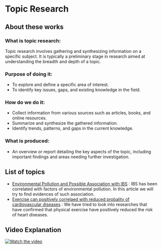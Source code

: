 # Topic Research
## About these works
### What is topic research:
Topic research involves gathering and synthesizing information on a specific subject. It is typically a preliminary stage in research aimed at understanding the breadth and depth of a topic.

### Purpose of doing it:
- To explore and define a specific area of interest.
- To identify key issues, gaps, and existing knowledge in the field.

### How do we do it:
- Collect information from various sources such as articles, books, and online resources.
- Summarize and synthesize the gathered information.
-  Identify trends, patterns, and gaps in the current knowledge.

### What is produced:
- An overview or report detailing the key aspects of the topic, including important findings and areas needing further investigation.

## List of topics
- [Environmental Pollution and Possible Association with IBS](#) : IBS has been correlated with factors of environmental pollution. In this article we will try to find evidences of such association.
- [Exercise can positively correlaed with reduced probality of cardiovascular diseases](#) : We have tried to look into researches that have confirmed that physical exercise have positively reduced the risk of heart diseases. 

## Video Explanation

[![Watch the video](https://img.youtube.com/vi/9Fm0vvlb7JQ/hqdefault.jpg)](https://www.youtube.com/watch?v=9Fm0vvlb7JQ)
